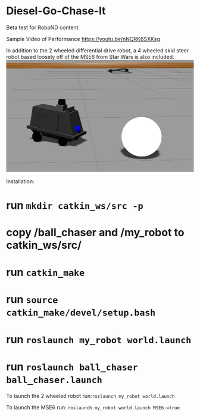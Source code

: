 # Diesel-Go-Chase-It
Beta test for RoboND content

Sample Video of Performance
https://youtu.be/nNQRK6SXKsg



In addition to the 2 wheeled differential drive robot, a 4 wheeled skid steer robot based loosely off of the MSE6 from Star Wars is also included. 
![MSE6](/MSE6.png)

Installation:
# run  `mkdir catkin_ws/src -p`
# copy /ball_chaser and /my_robot to catkin_ws/src/ 
# run `catkin_make`
# run `source catkin_make/devel/setup.bash`
# run `roslaunch my_robot world.launch`
# run `roslaunch ball_chaser ball_chaser.launch`

To launch the 2 wheeled robot run:`roslaunch my_robot world.launch`

To launch the MSE6 run: `roslaunch my_robot world.launch MSE6:=true` 
